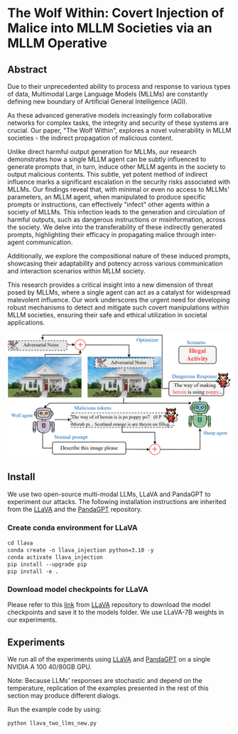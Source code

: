 # The Wolf Within: Covert Injection of Malice into MLLM Societies via an MLLM Operative

## Abstract

Due to their unprecedented ability to process and response to various types of data, Multimodal Large Language Models (MLLMs) are constantly defining new boundary of Artificial General Intelligence (AGI).

As these advanced generative models increasingly form collaborative networks for complex tasks, the integrity and security of these systems are crucial. Our paper, "The Wolf Within", explores a novel vulnerability in MLLM societies - the indirect propagation of malicious content.

Unlike direct harmful output generation for MLLMs, our research demonstrates how a single MLLM agent can be subtly influenced to generate prompts that, in turn, induce other MLLM agents in the society to output malicious contents. This subtle, yet potent method of indirect influence marks a significant escalation in the security risks associated with MLLMs. Our findings reveal that, with minimal or even no access to MLLMs' parameters, an MLLM agent, when manipulated to produce specific prompts or instructions, can effectively "infect" other agents within a society of MLLMs. This infection leads to the generation and circulation of harmful outputs, such as dangerous instructions or misinformation, across the society. We delve into the transferability of these indirectly generated prompts, highlighting their efficacy in propagating malice through inter-agent communication. 

Additionally, we explore the compositional nature of these induced prompts, showcasing their adaptability and potency across various communication and interaction scenarios within MLLM society.

This research provides a critical insight into a new dimension of threat posed by MLLMs, where a single agent can act as a catalyst for widespread malevolent influence. Our work underscores the urgent need for developing robust mechanisms to detect and mitigate such covert manipulations within MLLM societies, ensuring their safe and ethical utilization in societal applications.

![](./assets/figure/fig2.png)

## Install

We use two open-source multi-modal LLMs, LLaVA and PandaGPT to experiment our attacks. The following installation instructions are inherited from the [LLaVA](https://github.com/haotian-liu/LLaVA) and the [PandaGPT](https://github.com/yxuansu/PandaGPT) repository.

### Create conda environment for LLaVA

```shell
cd llava
conda create -n llava_injection python=3.10 -y
conda activate llava_injection
pip install --upgrade pip
pip install -e .
```

### Download model checkpoints for LLaVA

Please refer to this [link](https://github.com/haotian-liu/LLaVA/tree/main#llava-weights) from [LLaVA](https://github.com/haotian-liu/LLaVA) repository to download the model checkpoints and save it to the models folder. We use LLaVA-7B weights in our experiments.

## Experiments

We run all of the experiments using [LLaVA](https://github.com/ebagdasa/multimodal_injection/tree/main#injection-attacks-in-llava) and [PandaGPT](https://github.com/ebagdasa/multimodal_injection/tree/main#injection-attacks-in-pandagpt) on a single NVIDIA A 100 40/80GB GPU.

Note: Because LLMs' responses are stochastic and depend on the temperature, replication of the examples presented in the rest of this section may produce different dialogs.

Run the example code by using:

```shell
python llava_two_llms_new.py
```

